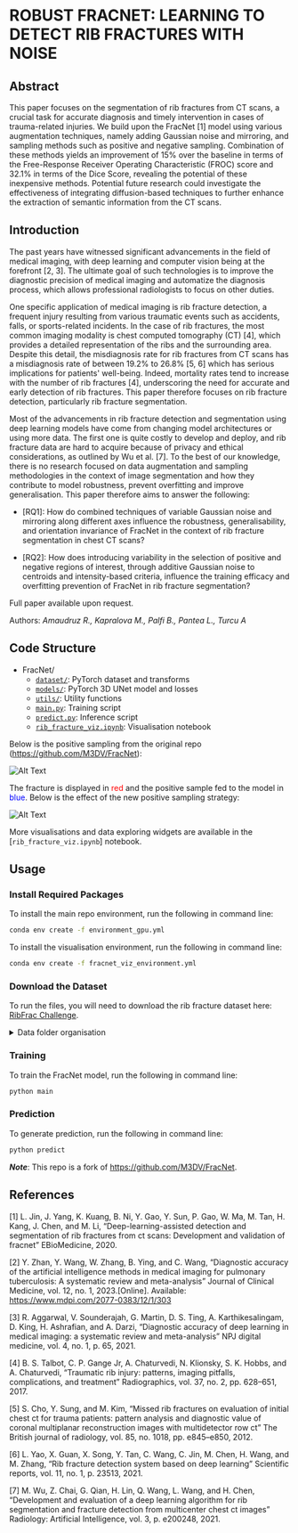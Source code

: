 # ROBUST FRACNET: LEARNING TO DETECT RIB FRACTURES WITH NOISE





## Abstract
This paper focuses on the segmentation of rib fractures from CT scans, a crucial task for accurate diagnosis and timely intervention in cases of trauma-related injuries. We build upon the FracNet [1] model using various augmentation techniques, namely adding Gaussian noise and mirroring, and sampling methods such as positive and negative sampling. Combination of these methods yields an improvement of 15% over the baseline in terms of the Free-Response Receiver Operating Characteristic (FROC) score and  32.1% in terms of the Dice Score, revealing the potential of these inexpensive methods. Potential future research could investigate the effectiveness of integrating diffusion-based techniques to further enhance the extraction of semantic information from the CT scans.

## Introduction
The past years have witnessed significant advancements in the field of medical imaging, with deep learning and computer vision being at the forefront [2, 3]. The ultimate goal of such technologies is to improve the diagnostic precision of medical imaging and automatize the diagnosis process, which allows professional radiologists to focus on other duties.

One specific application of medical imaging is rib fracture detection, a frequent injury resulting from various traumatic events such as accidents, falls, or sports-related incidents. In the case of rib fractures, the most common imaging modality is chest computed tomography (CT) [4], which provides a detailed representation of the ribs and the surrounding area. Despite this detail, the misdiagnosis rate for rib fractures from CT scans has a misdiagnosis rate of between 19.2% to 26.8% [5, 6] which has serious implications for patients' well-being. Indeed, mortality rates tend to increase with the number of rib fractures [4], underscoring the need for accurate and early detection of rib fractures. This paper therefore focuses on rib fracture detection, particularly rib fracture segmentation.

Most of the advancements in rib fracture detection and segmentation using deep learning models have come from changing model architectures or using more data. The first one is quite costly to develop and deploy, and rib fracture data are hard to acquire because of privacy and ethical considerations, as outlined by Wu et al. [7]. To the best of our knowledge, there is no research focused on data augmentation and sampling methodologies in the context of image segmentation and how they contribute to model robustness, prevent overfitting and improve generalisation. This paper therefore aims to answer the following:

- [RQ1]: How do combined techniques of variable Gaussian noise and mirroring along different axes influence the robustness, generalisability, and orientation invariance of FracNet in the context of rib fracture segmentation in chest CT scans?

- [RQ2]: How does introducing variability in the selection of positive and negative regions of interest, through additive Gaussian noise to centroids and intensity-based criteria, influence the training efficacy and overfitting prevention of FracNet in rib fracture segmentation?

Full paper available upon request. 

Authors: *Amaudruz R., Kapralova M., Palfi B., Pantea L., Turcu A*

## Code Structure
* FracNet/
    * [`dataset/`](./dataset): PyTorch dataset and transforms
    * [`models/`](./models): PyTorch 3D UNet model and losses
    * [`utils/`](./utils): Utility functions
    * [`main.py`](main.py): Training script
    * [`predict.py`](predict.py): Inference script
    * [`rib_fracture_viz.ipynb`](rib_fracture_viz.ipynb): Visualisation notebook

Below is the positive sampling from the original repo (https://github.com/M3DV/FracNet):

![Alt Text](visualisations/ori_pos_sampling_viz-axial.gif)

The fracture is displayed in <font color="red">red</font> and the positive sample fed to the model in <font color="blue">blue</font>.
Below is the effect of the new positive sampling strategy:

![Alt Text](visualisations/mod_pos_sampling_viz-axial.gif)


More visualisations and data exploring widgets are available in the [`rib_fracture_viz.ipynb`] notebook. 


## Usage

### Install Required Packages

To install the main repo environment, run the following in command line:
```bash
conda env create -f environment_gpu.yml
```
To install the visualisation environment, run the following in command line:
```bash
conda env create -f fracnet_viz_environment.yml
```



### Download the Dataset
To run the files, you will need to download the rib fracture dataset here: [RibFrac Challenge](https://ribfrac.grand-challenge.org/dataset/).

<details>
<summary>
Data folder organisation
</summary>

```bash
data/
    └──train/
        ├── ribfrac-train-images/
            ├── RibFrac1-image.nii.gz
            ├── RibFrac2-image.nii.gz
            └── ...
        └── ribfrac-train-labels/
            ├── RibFrac1-label.nii.gz
            ├── RibFrac2-label.nii.gz
            └── ...
    └──val/
        ├── ribfrac-val-images/
            ├── RibFrac421-image.nii.gz
            ├── RibFrac422-image.nii.gz
            └── ...
        └── ribfrac-val-labels/
            ├── RibFrac421-label.nii.gz
            ├── RibFrac422-label.nii.gz
            └── ...
    └──test/
        ├── ribfrac-test-images/
            ├── RibFrac501-image.nii.gz
            ├── RibFrac502-image.nii.gz
            └── ...
```
</details>


### Training
To train the FracNet model, run the following in command line:
```bash
python main
```

### Prediction
To generate prediction, run the following in command line:
```bash
python predict 
```

***Note***: This repo is a fork of https://github.com/M3DV/FracNet.


## References

[1] L. Jin, J. Yang, K. Kuang, B. Ni, Y. Gao, Y. Sun, P. Gao, W. Ma, M. Tan, H. Kang, J. Chen, and M. Li, “Deep-learning-assisted detection and segmentation of rib fractures from ct scans: Development and validation of fracnet” EBioMedicine, 2020.

[2] Y. Zhan, Y. Wang, W. Zhang, B. Ying, and C. Wang, “Diagnostic accuracy of the artificial intelligence methods in medical imaging for pulmonary tuberculosis: A systematic review and meta-analysis” Journal of Clinical Medicine, vol. 12, no. 1, 2023.[Online]. Available: https://www.mdpi.com/2077-0383/12/1/303

[3] R. Aggarwal, V. Sounderajah, G. Martin, D. S. Ting, A. Karthikesalingam, D. King, H. Ashrafian, and A. Darzi, “Diagnostic accuracy of deep learning in medical imaging: a systematic review and meta-analysis” NPJ digital medicine, vol. 4, no. 1, p. 65, 2021.

[4] B. S. Talbot, C. P. Gange Jr, A. Chaturvedi, N. Klionsky, S. K. Hobbs, and A. Chaturvedi, “Traumatic rib injury: patterns, imaging pitfalls, complications, and treatment” Radiographics, vol. 37, no. 2, pp. 628–651, 2017.

[5] S. Cho, Y. Sung, and M. Kim, “Missed rib fractures on evaluation of initial chest ct for trauma patients: pattern analysis and diagnostic value of coronal multiplanar reconstruction images with multidetector row ct” The British journal of radiology, vol. 85, no. 1018, pp. e845–e850, 2012.

[6] L. Yao, X. Guan, X. Song, Y. Tan, C. Wang, C. Jin, M. Chen, H. Wang, and M. Zhang, “Rib fracture detection system based on deep learning” Scientific reports, vol. 11, no. 1, p. 23513, 2021.

[7] M. Wu, Z. Chai, G. Qian, H. Lin, Q. Wang, L. Wang, and H. Chen, “Development and evaluation of a deep learning algorithm for rib segmentation and fracture detection from multicenter chest ct images” Radiology: Artificial Intelligence, vol. 3, p. e200248, 2021.


